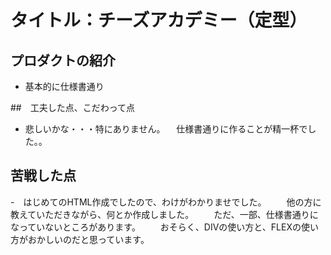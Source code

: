 #  タイトル：チーズアカデミー（定型）

##  プロダクトの紹介
- 基本的に仕様書通り

##　工夫した点、こだわって点

- 悲しいかな・・・特にありません。
　仕様書通りに作ることが精一杯でした。。

##  苦戦した点

-　はじめてのHTML作成でしたので、わけがわかりませでした。
　　他の方に教えていただきながら、何とか作成しました。
　　ただ、一部、仕様書通りになっていないところがあります。
　　おそらく、DIVの使い方と、FLEXの使い方がおかしいのだと思っています。